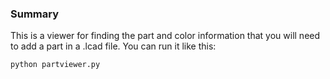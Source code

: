 
### Summary ###
This is a viewer for finding the part and color information that you will need to add a part in a .lcad file. You can run it like this:

```python partviewer.py```
